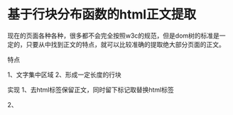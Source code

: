 # 基于行块分布函数的html正文提取

现在的页面各种各种，很多都不会完全按照w3c的规范，但是dom树的标准是一定的，只要从中找到正文的特点，就可以比较准确的提取绝大部分页面的正文。

特点

1、文字集中区域
2、形成一定长度的行块

实现
1、去html标签保留正文，同时留下标记取替换html标签

2、

